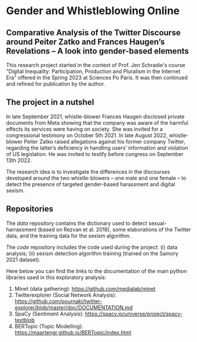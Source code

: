 # Gender and Whistleblowing Online
## Comparative Analysis of the Twitter Discourse around Peiter Zatko and Frances Haugen’s Revelations – A look into gender-based elements

This research project started in the context of Prof. Jen Schradie's course "Digital Inequality: Participation, Production and Pluralism in the Internet Era" offered in the Spring 2023 at Sciences Po Paris. It was then continued and refined for publication by the author. 

## The project in a nutshel

In late September 2021, whistle-blower Frances Haugen disclosed private documents from Meta showing that the company was aware of the harmful effects its services were having on society. She was invited for a congressional testimony on October 5th 2021.
In late August 2022, whistle-blower Peiter Zatko raised allegations against his former company Twitter, regarding the latter’s deficiency in handling users’ information and violation of US legislation. He was invited to testify before congress on September 13th 2022.

The research idea is to investigate the differences in the discourses developed around the two whistle-blowers – one male and one female – to detect the presence of targeted gender-based harassment and digital sexism. 

## Repositories
The *data* repository contains the dictionary used to detect sexual-harrassment (based on Rezvan et al. 2018), some elaborations of the Twitter data, and the training data for the sexism algorithm.

The *code* repository includes the code used during the project: (i) data analysis; (ii) sexism detection algorithm training (trained on the Samory 2021 dataset).

Here below you can find the links to the documentation of the main python libraries used in this exploratory analysis:
1. Minet (data gathering): https://github.com/medialab/minet
2. Twitterexplorer (Social Network Analysis): https://github.com/pournaki/twitter-explorer/blob/master/doc/DOCUMENTATION.md
3. SpaCy (Sentiment Analysis): https://spacy.io/universe/project/spacy-textblob
4. BERTopic (Topic Modelling): https://maartengr.github.io/BERTopic/index.html

